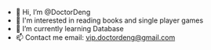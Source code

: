 - 👋 Hi, I’m @DoctorDeng
- 👀 I'm interested in reading books and single player games
- 🌱 I’m currently learning Database
- 📫 Contact me email: vip.doctordeng@gmail.com

<!---
DoctorDeng/DoctorDeng is a ✨ special ✨ repository because its `README.md` (this file) appears on your GitHub profile.
You can click the Preview link to take a look at your changes.
--->
